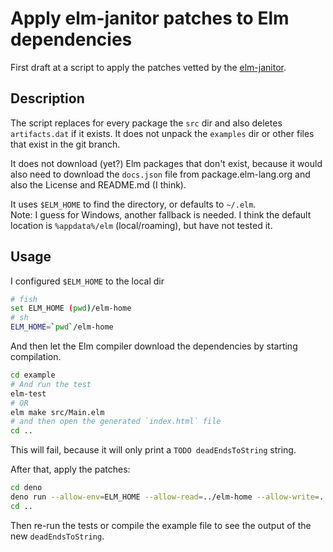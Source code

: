 # Apply elm-janitor patches to Elm dependencies

First draft at a script to apply the patches vetted by the
[elm-janitor](https://github.com/elm-janitor).

## Description

The script replaces for every package the `src` dir and also deletes
`artifacts.dat` if it exists. It does not unpack the `examples` dir or other
files that exist in the git branch.

It does not download (yet?) Elm packages that don't exist, because it would also
need to download the `docs.json` file from package.elm-lang.org and also the
License and README.md (I think).

It uses `$ELM_HOME` to find the directory, or defaults to `~/.elm`.\
Note: I guess for Windows, another fallback is needed. I think the default
location is `%appdata%/elm` (local/roaming), but have not tested it.

## Usage

I configured `$ELM_HOME` to the local dir

```sh
# fish
set ELM_HOME (pwd)/elm-home
# sh
ELM_HOME=`pwd`/elm-home
```

And then let the Elm compiler download the dependencies by starting compilation.

```sh
cd example
# And run the test
elm-test
# OR
elm make src/Main.elm
# and then open the generated `index.html` file
cd ..
```

This will fail, because it will only print a `TODO deadEndsToString` string.

After that, apply the patches:

```sh
cd deno
deno run --allow-env=ELM_HOME --allow-read=../elm-home --allow-write=../elm-home --allow-net=github.com,codeload.github.com main.ts
cd ..
```

Then re-run the tests or compile the example file to see the output of the
new `deadEndsToString`.
